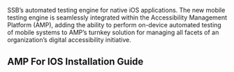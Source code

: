 


 SSB’s automated testing engine for native iOS applications. The new mobile testing engine is seamlessly integrated within the Accessibility Management Platform (AMP), adding the ability to perform on-device automated testing of mobile systems to AMP’s turnkey solution for managing all facets of an organization’s digital accessibility initiative.

## AMP For IOS Installation Guide
